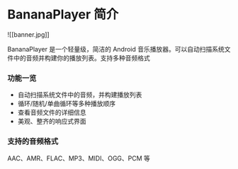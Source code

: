 # BananaPlayer 简介

![[banner.jpg]]

BananaPlayer 是一个轻量级，简洁的 Android 音乐播放器。可以自动扫描系统文件中的音频并构建你的播放列表。支持多种音频格式

### 功能一览
- 自动扫描系统文件中的音频，并构建播放列表
- 循环/随机/单曲循环等多种播放顺序
- 查看音频文件的详细信息
- 美观、整齐的响应式界面

### 支持的音频格式
AAC、AMR、FLAC、MP3、MIDI、OGG、PCM 等